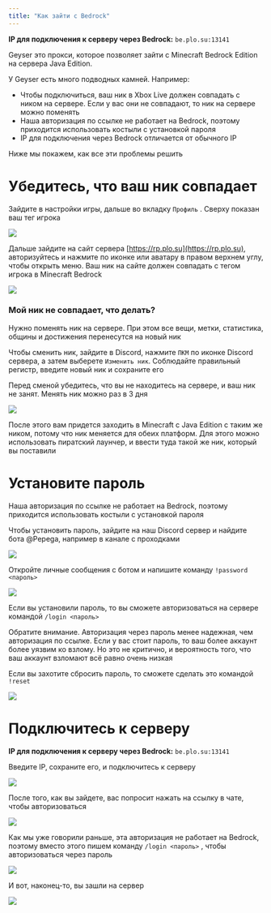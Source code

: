 ```yaml
---
title: "Как зайти с Bedrock"
---
```


**IP для подключения к серверу через Bedrock:** `be.plo.su:13141`

Geyser это прокси, которое позволяет зайти с Minecraft Bedrock Edition на сервера Java Edition.

У Geyser есть много подводных камней. Например:

- Чтобы подключиться, ваш ник в Xbox Live должен совпадать с ником на сервере. Если у вас они не совпадают, то ник на сервере можно поменять
- Наша авторизация по ссылке не работает на Bedrock, поэтому приходится использовать костыли с установкой пароля
- IP для подключения через Bedrock отличается от обычного IP

Ниже мы покажем, как все эти проблемы решить

# Убедитесь, что ваш ник совпадает

Зайдите в настройки игры, дальше во вкладку `Профиль` . Сверху показан ваш тег игрока

![](/assets/bedrock/xbox_nick.png?raw=true)

Дальше зайдите на сайт сервера [https://rp.plo.su](https://rp.plo.su), авторизуйтесь и нажмите по иконке или аватару в правом верхнем углу, чтобы открыть меню. Ваш ник на сайте должен совпадать с тегом игрока в Minecraft Bedrock

![](/assets/bedrock/plasmo_nick.png?raw=true)

### Мой ник не совпадает, что делать?

Нужно поменять ник на сервере. При этом все вещи, метки, статистика, общины и достижения перенесутся на новый ник

Чтобы сменить ник, зайдите в Discord, нажмите `ПКМ` по иконке Discord сервера, а затем выберете `Изменить ник`. Cоблюдайте правильный регистр, введите новый ник и сохраните его

Перед сменой убедитесь, что вы не находитесь на сервере, и ваш ник не занят. Менять ник можно раз в 3 дня

![](/assets/bedrock/change_nick.png)

После этого вам придется заходить в Minecraft c Java Edition с таким же ником, потому что ник меняется для обеих платформ. Для этого можно использовать пиратский лаунчер, и ввести туда такой же ник, который вы поставили

# Установите пароль

Наша авторизация по ссылке не работает на Bedrock, поэтому приходится использовать костыли с установкой пароля

Чтобы установить пароль, зайдите на наш Discord сервер и найдите бота @Pepega, например в канале с проходками

![](/assets/bedrock/find_pepega.png)

Откройте личные сообщения с ботом и напишите команду `!password <пароль>`

![](/assets/bedrock/password.png)

Если вы установили пароль, то вы сможете авторизоваться на сервере командой `/login <пароль>`  

Обратите внимание. Авторизация через пароль менее надежная, чем авторизация по ссылке. Если у вас стоит пароль, то ваш более аккаунт более уязвим ко взлому. Но это не критично, и вероятность того, что ваш аккаунт взломают всё равно очень низкая

Если вы захотите сбросить пароль, то сможете сделать это командой `!reset` 

![](/assets/bedrock/password_reset.png)

# Подключитесь к серверу

**IP для подключения к серверу через Bedrock:** `be.plo.su:13141`

Введите IP, сохраните его, и подключитесь к серверу

![](/assets/bedrock/connect.png)

После того, как вы зайдете, вас попросит нажать на ссылку в чате, чтобы авторизоваться

![](/assets/bedrock/login.png)

Как мы уже говорили раньше, эта авторизация не работает на Bedrock, поэтому вместо этого пишем команду `/login <пароль>` , чтобы авторизоваться через пароль

![](/assets/bedrock/login_command.png)

И вот, наконец-то, вы зашли на сервер

![](/assets/bedrock/done.png)
